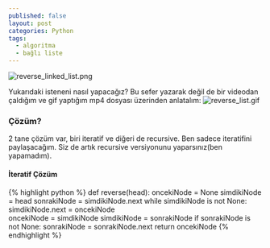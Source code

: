 ```yaml
---
published: false
layout: post
categories: Python
tags:
  - algoritma
  - bağlı liste
---
```

![reverse_linked_list.png]({{site.baseurl}}/images/linked_list/reverse_linked_list.png)

Yukarıdaki isteneni nasıl yapacağız? Bu sefer yazarak değil de bir videodan çaldığım ve gif yaptığım mp4 dosyası üzerinden anlatalım:
![reverse_list.gif]({{site.baseurl}}/images/linked_list/reverse_list.gif)

### Çözüm?

2 tane çözüm var, biri iteratif ve diğeri de recursive. Ben sadece iteratifini paylaşacağım. Siz de artık recursive versiyonunu yaparsınız(ben yapamadım).

#### İteratif Çözüm

{% highlight python %}
def reverse(head):
       oncekiNode = None
       simdikiNode = head
       sonrakiNode = simdikiNode.next
       while simdikiNode is not None:
           simdikiNode.next = oncekiNode       
           oncekiNode = simdikiNode
           simdikiNode = sonrakiNode
           if sonrakiNode is not None:
               sonrakiNode = sonrakiNode.next
       return oncekiNode
{% endhighlight %}
